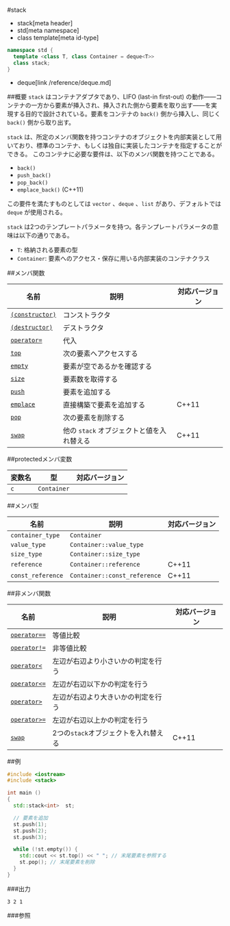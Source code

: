#stack
* stack[meta header]
* std[meta namespace]
* class template[meta id-type]

```cpp
namespace std {
  template <class T, class Container = deque<T>>
  class stack;
}
```
* deque[link /reference/deque.md]

##概要
`stack` はコンテナアダプタであり、LIFO (last-in first-out) の動作――コンテナの一方から要素が挿入され、挿入された側から要素を取り出す――を実現する目的で設計されている。要素をコンテナの `back()` 側から挿入し、同じく `back()` 側から取り出す。 

`stack` は、所定のメンバ関数を持つコンテナのオブジェクトを内部実装として用いており、標準のコンテナ、もしくは独自に実装したコンテナを指定することができる。 
このコンテナに必要な要件は、以下のメンバ関数を持つことである。

- `back()`
- `push_back()`
- `pop_back()`
- `emplace_back()` (C++11)

この要件を満たすものとしては `vector` 、`deque` 、`list` があり、デフォルトでは `deque` が使用される。 

`stack` は2つのテンプレートパラメータを持つ。各テンプレートパラメータの意味は以下の通りである。

- `T`: 格納される要素の型
- `Container`: 要素へのアクセス・保存に用いる内部実装のコンテナクラス


##メンバ関数

| 名前 | 説明 | 対応バージョン |
|--------------------------------------|----------------------------|-------|
| [`(constructor)`](stack/op_constructor.md)  | コンストラクタ             | |
| [`(destructor)`](stack/op_destructor.md)  | デストラクタ               | |
| [`operator=`](stack/op_assign.md)  | 代入                       | |
| [`top`](stack/top.md)              | 次の要素へアクセスする     | |
| [`empty`](stack/empty.md)          | 要素が空であるかを確認する | |
| [`size`](stack/size.md)            | 要素数を取得する           | |
| [`push`](stack/push.md)            | 要素を追加する             | |
| [`emplace`](stack/emplace.md)      | 直接構築で要素を追加する   | C++11 |
| [`pop`](stack/pop.md)              | 次の要素を削除する         | |
| [`swap`](stack/swap.md)            | 他の `stack` オブジェクトと値を入れ替える | C++11 |


##protectedメンバ変数

| 変数名 | 型 | 対応バージョン |
|--------|-------------|-------|
| `c`    | `Container` | |


##メンバ型

| 名前 | 説明 | 対応バージョン |
|-------------------|---------------------|-------|
| `container_type`  | `Container` | |
| `value_type`      | `Container::value_type` | |
| `size_type`       | `Container::size_type` | |
| `reference`       | `Container::reference` | C++11 |
| `const_reference` | `Container::const_reference` | C++11 |


##非メンバ関数

| 名前 | 説明 | 対応バージョン |
|---------------------------------------------|--------------------------------------|-------|
| [`operator==`](stack/op_equal.md)         | 等値比較                             | |
| [`operator!=`](stack/op_not_equal.md)     | 非等値比較                           | |
| [`operator<`](stack/op_less.md)           | 左辺が右辺より小さいかの判定を行う   | |
| [`operator<=`](stack/op_less_equal.md)    | 左辺が右辺以下かの判定を行う         | |
| [`operator>`](stack/op_greater.md)        | 左辺が右辺より大きいかの判定を行う   | |
| [`operator>=`](stack/op_greater_equal.md) | 左辺が右辺以上かの判定を行う         | |
| [`swap`](stack/swap_free.md)              | 2つの`stack`オブジェクトを入れ替える | C++11 |


##例
```cpp
#include <iostream>
#include <stack>

int main ()
{
  std::stack<int>  st;

  // 要素を追加
  st.push(1);
  st.push(2);
  st.push(3);

  while (!st.empty()) {
    std::cout << st.top() << " "; // 末尾要素を参照する
    st.pop(); // 末尾要素を削除
  }
}
```

###出力
```
3 2 1 
```

###参照


